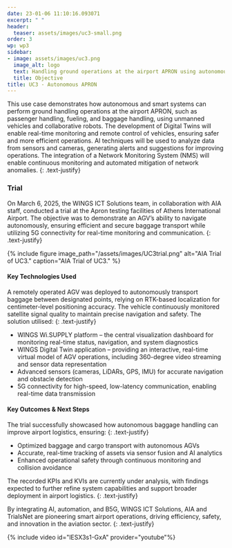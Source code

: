 ```yaml
---
date: 23-01-06 11:10:16.093071
excerpt: " "
header:
  teaser: assets/images/uc3-small.png
order: 3
wp: wp3
sidebar:
- image: assets/images/uc3.png
  image_alt: logo
  text: Handling ground operations at the airport APRON using autonomous and smart systems.
  title: Objective
title: UC3 - Autonomous APRON
---
```

This use case demonstrates how autonomous and smart systems can perform ground handling operations at the airport APRON, such as passenger handling, fueling, and baggage handling, using unmanned vehicles and collaborative robots. The development of Digital Twins will enable real-time monitoring and remote control of vehicles, ensuring safer and more efficient operations. AI techniques will be used to analyze data from sensors and cameras, generating alerts and suggestions for improving operations. The integration of a Network Monitoring System (NMS) will enable continuous monitoring and automated mitigation of network anomalies.
{: .text-justify}

### Trial

On March 6, 2025, the WINGS ICT Solutions team, in collaboration with AIA staff, conducted a trial at the Apron testing facilities of Athens International Airport. The objective was to demonstrate an AGV’s ability to navigate autonomously, ensuring efficient and secure baggage transport while utilizing 5G connectivity for real-time monitoring and communication. 
{: .text-justify}

{% include figure image_path="/assets/images/UC3trial.png" alt="AIA Trial of UC3." caption="AIA Trial of UC3." %}

#### Key Technologies Used 

A remotely operated AGV was deployed to autonomously transport baggage between designated points, relying on RTK-based localization for centimeter-level positioning accuracy. The vehicle continuously monitored satellite signal quality to maintain precise navigation and safety. The solution utilised: 
{: .text-justify}

- WINGS Wi.SUPPLY platform – the central visualization dashboard for monitoring real-time status, navigation, and system diagnostics
- WINGS Digital Twin application – providing an interactive, real-time virtual model of AGV operations, including 360-degree video streaming and sensor data representation
- Advanced sensors (cameras, LiDARs, GPS, IMU) for accurate navigation and obstacle detection
- 5G connectivity for high-speed, low-latency communication, enabling real-time data transmission 

#### Key Outcomes & Next Steps 

The trial successfully showcased how autonomous baggage handling can improve airport logistics, ensuring: 
{: .text-justify}

- Optimized baggage and cargo transport with autonomous AGVs
- Accurate, real-time tracking of assets via sensor fusion and AI analytics
- Enhanced operational safety through continuous monitoring and collision avoidance 

The recorded KPIs and KVIs are currently under analysis, with findings expected to further refine system capabilities and support broader deployment in airport logistics. 
{: .text-justify}

By integrating AI, automation, and B5G, WINGS ICT Solutions, AIA and TrialsNet are pioneering smart airport operations, driving efficiency, safety, and innovation in the aviation sector. 
{: .text-justify}

{% include video id="lESX3s1-GxA" provider="youtube"%}

